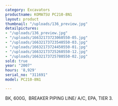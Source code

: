 ```yaml
---
category: Excavators
productname: KOMATSU PC210-8N1
layout: product
thumbnail: "/uploads/136_preview.jpg"
detailpictures:
- "/uploads/136_preview.jpg"
- "/uploads/16632173723060550-05.jpg"
- "/uploads/16632173723540550-03.jpg"
- "/uploads/16632173724450550-01.jpg"
- "/uploads/16632173725260550-12.jpg"
- "/uploads/16632173725780550-02.jpg"
sold: true
year: "2007"
hours: '8,929'
serial_no: "311691"
model: PC210-8N1

---
```

BK, 600G,  BREAKER PIPING LINE/ A/C, EPA, TIER 3.